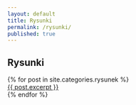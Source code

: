 ```yaml
---
layout: default
title: Rysunki
permalink: /rysunki/
published: true
---
```


## Rysunki

<div class="posts covers-container">
  {% for post in site.categories.rysunek %}
      <div class="single-cover">
        <a href="{{ site.baseurl }}{{ post.url }}">
          {{ post.excerpt }}
        </a>
      </div>
  {% endfor %}
</div>
